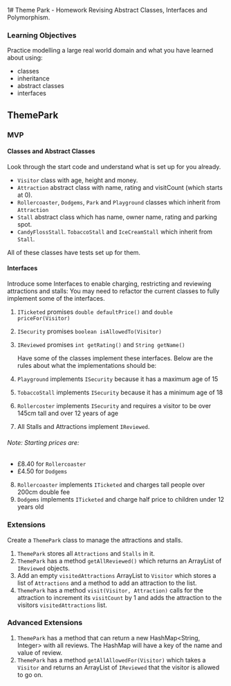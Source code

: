 1# Theme Park - Homework Revising Abstract Classes, Interfaces and Polymorphism.

### Learning Objectives

Practice modelling a large real world domain and what you have learned about using:

* classes
* inheritance
* abstract classes
* interfaces

## ThemePark

### MVP

#### Classes and Abstract Classes

Look through the start code and understand what is set up for you already.

 - `Visitor` class with age, height and money.
 - `Attraction` abstract class with name, rating and visitCount (which starts at 0).
 - `Rollercoaster`, `Dodgems`, `Park` and `Playground` classes which inherit from `Attraction`
 - `Stall` abstract class which has name, owner name, rating and parking spot.
 - `CandyFlossStall`. `TobaccoStall` and `IceCreamStall` which inherit from `Stall`.

All of these classes have tests set up for them.

#### Interfaces

Introduce some Interfaces to enable charging, restricting and reviewing attractions and stalls: You may need to refactor the current classes to fully implement some of the interfaces. 

1. `ITicketed` promises `double defaultPrice()` and `double priceFor(Visitor)`
2. `ISecurity` promises `boolean isAllowedTo(Visitor)`
3. `IReviewed` promises `int getRating()` and `String getName()`

	Have some of the classes implement these interfaces. Below are the rules about what the implementations should be:

4. `Playground` implements `ISecurity` because it has a maximum age of 15
5. `TobaccoStall` implements `ISecurity` because it has a minimum age of 18
6. `Rollercoster` implements `ISecurity` and requires a visitor to be over 145cm tall and over 12 years of age
7. All Stalls and Attractions implement `IReviewed`.

###### Note: Starting prices are:
 - £8.40 for `Rollercoaster`
 - £4.50 for `Dodgems`

8. `Rollercoaster` implements `ITicketed` and charges tall people over 200cm double fee
9. `Dodgems` implements `ITicketed` and charge half price to children under 12 years old

### Extensions

Create a `ThemePark` class to manage the attractions and stalls.

1. `ThemePark` stores all `Attractions` and `Stalls` in it.
2. `ThemePark` has a method `getAllReviewed()` which returns an ArrayList of `IReviewed` objects.
3. Add an empty `visitedAttractions` ArrayList to `Visitor` which stores a list of `Attractions` and a method to add an attraction to the list.
4. `ThemePark` has a method `visit(Visitor, Attraction)` calls for the attraction to  increment its `visitCount` by 1 and adds the attraction to the visitors `visitedAttractions` list.

### Advanced Extensions

1. `ThemePark` has a method that can return a new HashMap<String, Integer> with all reviews. The HashMap will have a key of the name and value of review.
2. `ThemePark` has a method `getAllAllowedFor(Visitor)` which takes a `Visitor` and returns an ArrayList of `IReviewed` that the visitor is allowed to go on.
